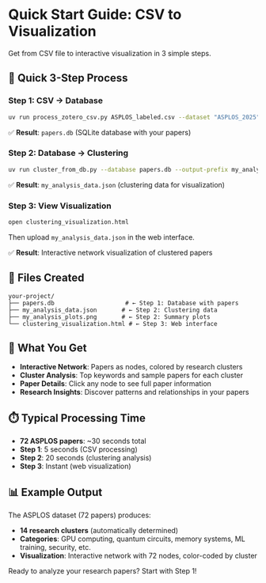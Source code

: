 # Quick Start Guide: CSV to Visualization

Get from CSV file to interactive visualization in 3 simple steps.

## 🚀 Quick 3-Step Process

### Step 1: CSV → Database
```bash
uv run process_zotero_csv.py ASPLOS_labeled.csv --dataset "ASPLOS_2025" --force
```
✅ **Result**: `papers.db` (SQLite database with your papers)

### Step 2: Database → Clustering
```bash
uv run cluster_from_db.py --database papers.db --output-prefix my_analysis
```
✅ **Result**: `my_analysis_data.json` (clustering data for visualization)

### Step 3: View Visualization
```bash
open clustering_visualization.html
```
Then upload `my_analysis_data.json` in the web interface.

✅ **Result**: Interactive network visualization of clustered papers

## 📁 Files Created

```
your-project/
├── papers.db                    # ← Step 1: Database with papers
├── my_analysis_data.json       # ← Step 2: Clustering data  
├── my_analysis_plots.png       # ← Step 2: Summary plots
└── clustering_visualization.html # ← Step 3: Web interface
```

## 🎯 What You Get

- **Interactive Network**: Papers as nodes, colored by research clusters
- **Cluster Analysis**: Top keywords and sample papers for each cluster  
- **Paper Details**: Click any node to see full paper information
- **Research Insights**: Discover patterns and relationships in your papers

## ⏱️ Typical Processing Time

- **72 ASPLOS papers**: ~30 seconds total
- **Step 1**: 5 seconds (CSV processing)
- **Step 2**: 20 seconds (clustering analysis)  
- **Step 3**: Instant (web visualization)

## 📊 Example Output

The ASPLOS dataset (72 papers) produces:
- **14 research clusters** (automatically determined)
- **Categories**: GPU computing, quantum circuits, memory systems, ML training, security, etc.
- **Visualization**: Interactive network with 72 nodes, color-coded by cluster

Ready to analyze your research papers? Start with Step 1!